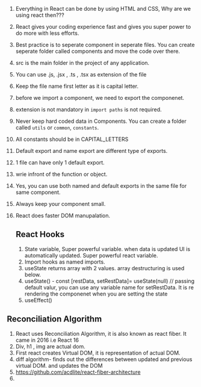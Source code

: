 1. Everything in React can be done by using HTML and CSS, Why are we using react then???
2. React gives your coding experience fast and gives you super power to do more with less efforts.
3. Best practice is to seperate component in seperate files. You can create seperate folder called components and move the code over there.
5. src is the main folder in the project of any application.
6. You can use .js, .jsx , .ts , .tsx as extension of the file
7. Keep the file name first letter as it is capital letter.
8. before we import a component, we need to export the componenet.
9. extension is not mandatory in `import paths` is not required.
10. Never keep hard coded data in Components. You can create a folder called `utils` or `common`, `constants`.
11. All constants should be in CAPITAL_LETTERS
12. Default export and name export are different type of exports.
13. 1 file can have only 1 default export.
14. wrie infront of the function or object.
15. Yes, you can use both named and default exports in the same file for same component.
16. Always keep your component small.
17. React does faster DOM manupalation.

    ## React Hooks

    1. State variable, Super powerful variable. when data is updated UI is automatically updated. Super powerful react variable.
    2. Import hooks as named imports.
    3. useState returns  array with 2 values. array destructuring is used below.
    4. useState() -   const [restData, setRestData]= useState(null) // passing default valur, you can use any variable name for setRestData. It is re rendering the componenet when you are setting the state
    5. useEffect()
## Reconciliation Algorithm
1. React uses Reconciliation Algorithm, it is also known as react fiber. It came in 2016 i.e React 16
3. Div, h1 , img are actual dom.
4. First react creates Virtual DOM, it is representation of actual DOM.
5. diff algorithm- finds out the differences between updated and previous virtual DOM. and updates the DOM
6. https://github.com/acdlite/react-fiber-architecture
7. 
